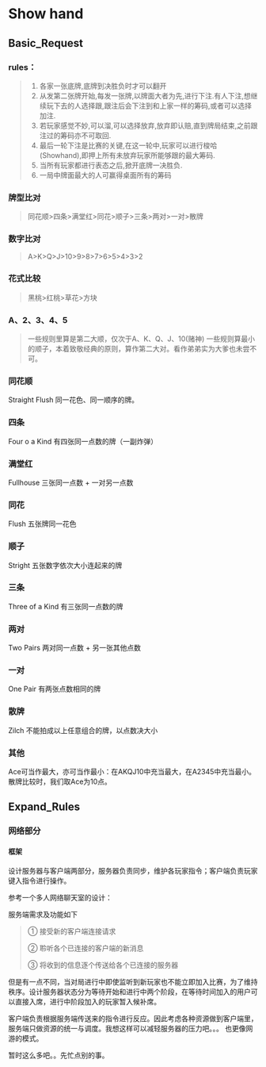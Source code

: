 # Show hand

## Basic_Request

### rules：

> 1. 各家一张底牌,底牌到决胜负时才可以翻开
> 2. 从发第二张牌开始,每发一张牌,以牌面大者为先,进行下注.有人下注,想继续玩下去的人选择跟,跟注后会下注到和上家一样的筹码,或者可以选择加注.
> 3. 若玩家感觉不妙,可以溜,可以选择放弃,放弃即认赔,直到牌局结束,之前跟注过的筹码亦不可取回.
> 4. 最后一轮下注是比赛的关键,在这一轮中,玩家可以进行梭哈(Showhand),即押上所有未放弃玩家所能够跟的最大筹码.
> 5. 当所有玩家都进行表态之后,掀开底牌一决胜负.
> 6. 一局中牌面最大的人可赢得桌面所有的筹码

### 牌型比对

> 同花顺>四条>满堂红>同花>顺子>三条>两对>一对>散牌

### 数字比对

> A>K>Q>J>10>9>8>7>6>5>4>3>2

### 花式比较

> 黑桃>红桃>草花>方块

### A、2、3、4、5

> 一些规则里算是第二大顺，仅次于A、K、Q、J、10(赌神) 一些规则算最小的顺子，本着致敬经典的原则，算作第二大对。看作弟弟实为大爹也未尝不可。

### 同花顺

Straight Flush 同一花色、同一顺序的牌。

### 四条

Four o a Kind 有四张同一点数的牌（一副炸弹）

### 满堂红

Fullhouse 三张同一点数 + 一对另一点数

### 同花

Flush 五张牌同一花色

### 顺子

Stright 五张数字依次大小连起来的牌

### 三条

Three of a Kind 有三张同一点数的牌

### 两对

Two Pairs 两对同一点数 + 另一张其他点数

### 一对

One Pair 有两张点数相同的牌

### 散牌

Zilch 不能拍成以上任意组合的牌，以点数决大小

### 其他

Ace可当作最大，亦可当作最小：在AKQJ10中充当最大，在A2345中充当最小。散牌比较时，我们取Ace为10点。



## Expand_Rules

### 网络部分

#### 框架

设计服务器与客户端两部分，服务器负责同步，维护各玩家指令；客户端负责玩家键入指令进行操作。

参考一个多人网络聊天室的设计：

服务端需求及功能如下

>① 接受新的客户端连接请求
>
>② 聆听各个已连接的客户端的新消息
>
>③ 将收到的信息逐个传送给各个已连接的服务器

但是有一点不同，当对局进行中即使监听到新玩家也不能立即加入比赛，为了维持秩序。设计服务器状态分为等待开始和进行中两个阶段，在等待时间加入的用户可以直接入席，进行中阶段加入的玩家暂入候补席。



客户端负责根据服务端传送来的指令进行反应。因此考虑各种资源做到客户端里，服务端只做资源的统一与调度。我想这样可以减轻服务器的压力吧。。。 也更像网游的模式。

暂时这么多吧。。先忙点别的事。



